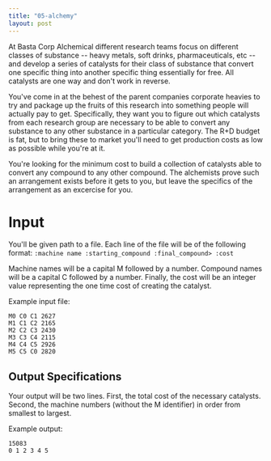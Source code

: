 ```yaml
---
title: "05-alchemy"
layout: post
---
```


At Basta Corp Alchemical different research teams focus on different classes of substance -- heavy metals, soft drinks, pharmaceuticals, etc -- and develop a series of catalysts for their class of substance that convert one specific thing into another specific thing essentially for free. All catalysts are one way and don't work in reverse.

You've come in at the behest of the parent companies corporate heavies to try and package up the fruits of this research into something people will actually pay to get. Specifically, they want you to figure out which catalysts from each research group are necessary to be able to convert any substance to any other substance in a particular category. The R+D budget is fat, but to bring these to market you'll need to get production costs as low as possible while you're at it.

You're looking for the minimum cost to build a collection of catalysts able to convert any compound to any other compound. The alchemists prove such an arrangement exists before it gets to you, but leave the specifics of the arrangement as an excercise for you.

# Input

You'll be given path to a file. Each line of the file will be of the following format: `:machine name :starting_compound :final_compound> :cost`

Machine names will be a capital M followed by a number. Compound names will be a capital C followed by a number. Finally, the cost will be an integer value representing the one time cost of creating the catalyst.

Example input file:

    M0 C0 C1 2627
    M1 C1 C2 2165
    M2 C2 C3 2430
    M3 C3 C4 2115
    M4 C4 C5 2926
    M5 C5 C0 2820

## Output Specifications

Your output will be two lines. First, the total cost of the necessary catalysts. Second, the machine numbers (without the M identifier) in order from smallest to largest.

Example output:

    15083
    0 1 2 3 4 5
